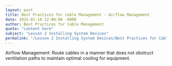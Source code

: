 ```yaml
---
layout: post
title: Best Practices for Cable Management - Airflow Management
date: 2025-01-10 12:00:00 -0000
author: Best Practices for Cable Management
quote: "content here"
subject: "Lesson 2 Installing System Devices"
permalink: "/Lesson 2 Installing System Devices/Best Practices for Cable Management/Best Practices for Cable Management - Airflow Management"
---
```


Airflow Management: Route cables in a manner that does not obstruct ventilation paths to maintain optimal cooling for equipment.
